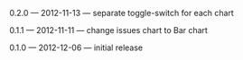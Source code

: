 0.2.0 — 2012-11-13 — separate toggle-switch for each chart

0.1.1 — 2012-11-11 — change issues chart to Bar chart

0.1.0 — 2012-12-06 — initial release

